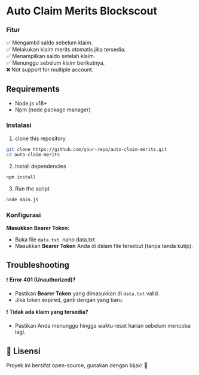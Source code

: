 # Auto Claim Merits Blockscout

###  Fitur
✅ Mengambil saldo sebelum klaim.<br>
✅ Melakukan klaim merits otomatis jika tersedia.<br>
✅ Menampilkan saldo setelah klaim.<br>
✅ Menunggu sebelum klaim berikutnya.<br>
❌ Not support for multiple account.<br>

## Requirements
- Node.js v18+
- Npm (node package manager)

###  Instalasi
1. clone this repository
```bash
git clone https://github.com/your-repo/auto-claim-merits.git
cd auto-claim-merits
```
2. Install dependencies
```bash
npm install
```
3. Run the script
```bash
node main.js
```

###  Konfigurasi
 **Masukkan Bearer Token:**
   - Buka file `data.txt`. nano data.txt
   - Masukkan **Bearer Token** Anda di dalam file tersebut (tanpa tanda kutip).


##  Troubleshooting
❗ **Error 401 (Unauthorized)?**<br>
- Pastikan **Bearer Token** yang dimasukkan di `data.txt` valid.
- Jika token expired, ganti dengan yang baru.

❗ **Tidak ada klaim yang tersedia?**<br>
- Pastikan Anda menunggu hingga waktu reset harian sebelum mencoba lagi.

## 📜 Lisensi
Proyek ini bersifat open-source, gunakan dengan bijak! 🚀


